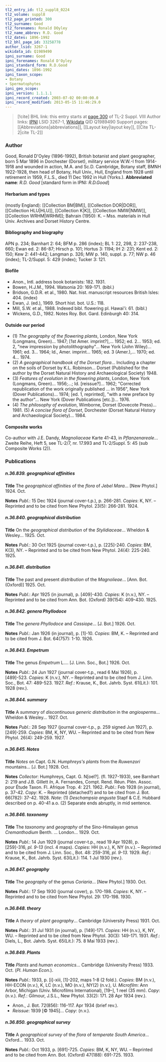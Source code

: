 ```yaml
---
tl2_entry_id: tl2_suppl8_0224
tl2_volume: suppl8
tl2_page_printed: 300
tl2_surname: Good
tl2_forenames: Ronald DOyley
tl2_name_abbrev: R.D. Good
tl2_dates: 1896-1992
tl2_bhl_page_id: 33258778
author_lsid: 3267-1
wikidata_id: Q1989490
ipni_surname: Good
ipni_forenames: Ronald D'Oyley
ipni_standard_form: R.D.Good
ipni_dates: 1896-1992
ipni_taxon_scope: 
- Botany
- Spermatophytes
ipni_geo_scope: 
ipni_version: 1.1.1.1
ipni_record_created: 2003-07-02 00:00:00.0
ipni_record_modified: 2013-05-15 11:46:29.0
---
```


> [!cite] BHL link: this entry starts at [page 300](https://www.biodiversitylibrary.org/page/33258778) of TL-2 Suppl. VIII
> Author links: [IPNI](https://www.ipni.org/a/3267-1) LSID 3267-1, [Wikidata](https://www.wikidata.org/wiki/Q1989490) QID Q1989490
> Support pages: [[Abbreviations|abbreviations]], [[Layout key|layout key]], [[Cite TL-2|cite TL-2]]

### Author

Good, Ronald D'Oyley (1896-1992), British botanist and plant geographer, born 5 Mar 1896 in Dorchester (Dorset), military service W.W.-I from 1914-1918 and wounded in action, M.A. and Sc.D. Cambridge, Botany staff, BMNH 1922-1928, then head of Botany, Hull Univ., Hull, England from 1928 until retirement in 1959, F.L.S., died 11 Dec 1992 in Hull (Yorks.). 
**Abbreviated name**: *R.D. Good* \[standard form in IPNI: *R.D.Good*\]

#### Herbarium and types

(mostly England): [[Collection BM|BM]], [[Collection DOR|DOR]], [[Collection HLU|HLU]], [[Collection K|K]], [[Collection NMW|NMW]], [[Collection WRHM|WRHM]]; Bahrain (1950): K. – Mss. materials in Hull Univ. Archives and Dorset History Centre.

#### Bibliography and biography

APN p. 234; Barnhart 2: 64; BFM p. 286 (index); BL 1: 22, 298, 2: 237-238, 660; Ewan ed. 2: 86-87; Hirsch p. 101; Hortus 3: 1194; IH 2: 231; Kent ed. 2: 150; Kew 2: 441-442; Langman p. 326; MW p. 140, suppl. p. 77; NW p. 46 (index); TL-2/Suppl. 5: 429 (index); Tucker 3: 121.

#### Biofile

- Anon., Intl. address book botanists: 182. 1931.
- Bowen, H.J.M., 1994. Watsonia 20: 169-171. (bibl.)
- Bridson, G.D.R. et al., 1980. Nat. hist. manuscript resources British Isles: 404. (index)
- Ewan, J. (ed.), 1969. Short hist. bot. U.S.: 118.
- Mill, S.W. et al., 1988. Indexed bibl. flowering pl. Hawai'i: 61. (bibl.)
- Wickens, G.D., 1982. Notes Roy. Bot. Gard. Edinburgh 40: 314.

#### Outside our period

- (1) *The geography of the flowering plants*, London, New York (Longmans, Green)... 1947; \[1st Amer. imprint?\],... 1952; ed. 2... 1953; ed. 2, "new impression by photolithography"... New York (John Wiley)... 1961; ed. 3... 1964; Id., Amer. imprint... 1965; ed. 3 (Amer.),... 1970; ed. 4... 1974.
- (2) *A geographical handbook of the Dorset flora*... Including a chapter on the soils of Dorset by K.L. Robinson... Dorset (Published for the author by the Dorset Natural History and Archaeological Society) 1948.
- (3) *Features of evolution in the flowering plants*, London, New York (Longmans, Green)... 1956;...; Id. \[reissue?\]... 1962; "Corrected republication of the work originally published ... in 1956", New York (Dover Publications)... 1974; \[ed. 1, reprinted\], "with a new preface by the author"... New York (Dover Publications \[etc.\])... 1976.
- (4) *The philosophy of evolution*, Wimborne, Dorset (Dovecote Press)... 1981. (5) *A concise flora of Dorset*, Dorchester (Dorset Natural History and Archaeological Society)... 1984.

#### Composite works

Co-author with J.E. Dandy, *Magnoliaceae* Karte 41-43, in *Pflanzenareale*... Zweite Reihe, Heft 5, see TL-2/7, nr. 17.993 and TL-2/Suppl. 5: 45 (sub Composite Works (2)).

### Publications

##### n.36.839. geographical affinities

**Title**
The *geographical affinities* of the *flora* of *Jebel Mara*... \[New Phytol.\] 1924. Oct.

**Notes**
*Publ*.: 15 Dec 1924 (journal cover-t.p.), p. 266-281. *Copies*: K, NY. – Reprinted and to be cited from New Phytol. 23(5): 266-281. 1924.

##### n.36.840. geographical distribution

**Title**
On the *geographical distribution* of the *Stylidiaceae*... Wheldon & Wesley... 1925. Oct.

**Notes**
*Publ*.: 30 Oct 1925 (journal cover-t.p.), p. \[225\]-240. *Copies*: BM, K(3), NY. – Reprinted and to be cited from New Phytol. 24(4): 225-240. 1925.

##### n.36.841. distribution

**Title**
The past and present *distribution* of the *Magnolieae*... \[Ann. Bot. (Oxford)\] 1925. Oct.

**Notes**
*Publ*.: Apr 1925 (in journal), p. \[409\]-430. *Copies*: K (n.v.), NY. – Reprinted and to be cited from Ann. Bot. (Oxford) 39(154): 409-430. 1925.

##### n.36.842. genera Phyllodoce

**Title**
The *genera Phyllodoce* and *Cassiope*... \[J. Bot.\] 1926. Oct.

**Notes**
*Publ*.: Jan 1926 (in journal), p. \[1\]-10. *Copies*: BM, K. – Reprinted and to be cited from J. Bot. 64(757): 1-10. 1926.

##### n.36.843. Empetrum

**Title**
The genus *Empetrum* L.... \[J. Linn. Soc., Bot.\] 1926. Oct.

**Notes**
*Publ*.: 24 Jun 1927 (journal cover-t.p., read 6 Mai 1926), p. \[489\]-523. *Copies*: K (n.v.), NY. – Reprinted and to be cited from J. Linn. Soc., Bot. 47: 489-523. 1927.
*Ref*.: Krause, K., Bot. Jahrb. Syst. 61(Lit.): 101. 1928 (rev.).

##### n.36.844. summary

**Title**
A *summary* of *discontinuous generic distribution* in the *angiosperms*... Wheldon & Wesley... 1927. Oct.

**Notes**
*Publ*.: 28 Sep 1927 (journal cover-t.p., p. 259 signed Jun 1927), p. \[249\]-259. *Copies*: BM, K, NY, WU. – Reprinted and to be cited from New Phytol. 26(4): 249-259. 1927.

##### n.36.845. Notes

**Title**
*Notes* on Capt. G.N. *Humphreys's plants* from the *Ruwenzori* mountains... \[J. Bot.\] 1928. Oct.

**Notes**
*Collector*: Humphreys, Capt. G. N\[oel?\]. (fl. 1927-1933), see Barnhart 2: 219 and J.B. Gillett *In*, A. Fernandes, Compt. Rend. Réun. Plén. Assoc. pour Étude Taxon. Fl. Afrique Trop. 4: 221. 1962.
*Publ*.: Feb 1928 (in journal), p. 37-42. *Copy*: K. – Reprinted (detached?) and to be cited from J. Bot. 66(782): 37-42. 1928.
*Note*: (1) *Deschampsia angusta* Stapf & C.E. Hubbard described on p. 40-41 a.o. (2) Separate ends abruptly, in mid sentence.

##### n.36.846. taxonomy

**Title**
The *taxonomy* and *geography* of the Sino-Himalayan genus *Cremanthodium* Benth. ... London... 1929. Oct.

**Notes**
*Publ*.: 14 Jun 1929 (journal cover-t.p., read 19 Apr 1928), p. \[259\]-316, *pl. 9-13* (incl. 4 maps). *Copies*: HH (n.v.), K, NY (n.v.). – Reprinted and to be cited from J. Linn. Soc., Bot. 48: 259-316, *pl. 9-13.* 1929.
*Ref*.: Krause, K., Bot. Jahrb. Syst. 63(Lit.): 114. 1 Jul 1930 (rev.).

##### n.36.847. geography

**Title**
The *geography* of the genus *Coriaria*... \[New Phytol.\] 1930. Oct.

**Notes**
*Publ*.: 17 Sep 1930 (journal cover), p. 170-198. *Copies*: K, NY. – Reprinted and to be cited from New Phytol. 29: 170-198. 1930.

##### n.36.848. theory

**Title**
A *theory* of *plant geography*... Cambridge (University Press) 1931. Oct.

**Notes**
*Publ*.: 31 Jul 1931 (in journal), p. \[149\]-171. *Copies*: HH (n.v.), K, NY, WU. – Reprinted and to be cited from New Phytol. 30(3): 149-171. 1931.
*Ref*.: Diels, L., Bot. Jahrb. Syst. 65(Lit.): 75. 8 Mai 1933 (rev.).

##### n.36.849. Plants

**Title**
*Plants* and *human economics*... Cambridge (University Press) 1933. Oct. (*Pl. Human Econ.*).

**Notes**
*Publ*.: 1933, p. \[i\]-xiii, \[1\]-202, maps 1-8 (2 fold.). *Copies*: BM (n.v.), HH-ECON (n.v.), K, LC (n.v.), MO (n.v.), NY(2) (n.v.), U. *Microfilm*: Ann Arbor, Michigan (Univ. Microfilms International), \[19–\], 1 reel (35 mm). *Copy*: (n.v.).
*Ref*.: Gilmour, J.S.L., New Phytol. 33(2): 171. 28 Apr 1934 (rev.).
- Anon., J. Bot. 72(856): 116-117. Apr 1934 (brief rev.).
- *Reissue*: 1939 \[© 1945\]... *Copy*: (n.v.).

##### n.36.850. geographical survey

**Title**
A *geographical survey* of the *flora* of *temperate South America*... Oxford... 1933. Oct.

**Notes**
*Publ*.: Oct 1933, p. \[691\]-725. *Copies*: BM, K, NY, WU. – Reprinted and to be cited from Ann. Bot. (Oxford) 47(188): 691-725. 1933.

